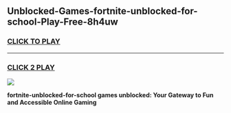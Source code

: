 
## Unblocked-Games-fortnite-unblocked-for-school-Play-Free-8h4uw
<h3>
<a href="https://premium76.site?title=fortnite-unblocked-for-school&ref=20M">CLICK TO PLAY</a></h3>
<hr>

<h3>
<a href="https://premium76.site?title=fortnite-unblocked-for-school&ref=20M">CLICK 2 PLAY</a>
  
</h3>

<a href="https://premium76.site?title=fortnite-unblocked-for-school&ref=19M"><img src="https://clearcache.store/games.png"></a>


**fortnite-unblocked-for-school games unblocked: Your Gateway to Fun and Accessible Online Gaming**
